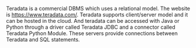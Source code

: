 Teradata is a commercial DBMS which uses a relational model. The website is https://www.teradata.com/. Teradata supports client/server model and it can be hosted in the cloud. And teradata can be accessed with Java or Python through a driver called Teradata JDBC and a connector called Teradata Python Module. These servers provide connections between Teradata and SQL statements.
